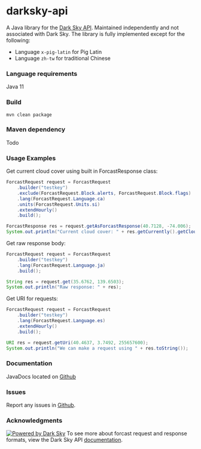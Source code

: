 # darksky-api

A Java library for the [Dark Sky API](https://darksky.net/dev). Maintained independently and not associated with Dark Sky. The library is fully implemented except for the following:
* Language `x-pig-latin` for Pig Latin
* Language `zh-tw` for traditional Chinese

### Language requirements
Java 11

### Build
`mvn clean package`

### Maven dependency
Todo

### Usage Examples
Get current cloud cover using built in ForcastResponse class:
```java
ForcastRequest request = ForcastRequest
    .builder("testkey")
    .exclude(ForcastRequest.Block.alerts, ForcastRequest.Block.flags)
    .lang(ForcastRequest.Language.ca)
    .units(ForcastRequest.Units.si)
    .extendHourly()
    .build();

ForcastResponse res = request.getAsForcastResponse(40.7128, -74.006);
System.out.println("Current cloud cover: " + res.getCurrently().getCloudCover());
```

Get raw response body:
```java
ForcastRequest request = ForcastRequest
    .builder("testkey")
    .lang(ForcastRequest.Language.ja)
    .build();

String res = request.get(35.6762, 139.6503);
System.out.println("Raw response: " + res);
```

Get URI for requests:
```java
ForcastRequest request = ForcastRequest
    .builder("testkey")
    .lang(ForcastRequest.Language.es)
    .extendHourly()
    .build();

URI res = request.getUri(40.4637, 3.7492, 255657600);
System.out.println("We can make a request using " + res.toString());
```

### Documentation
JavaDocs located on [Github](https://wildcard-research.github.io/darksky-api/)

### Issues
Report any issues in [Github](https://github.com/wildcard-research/darksky-api/issues).

### Acknowledgments 
[![Powered by Dark Sky](https://darksky.net/dev/img/attribution/poweredby.png)](https://darksky.net/poweredby/)
To see more about forcast request and response formats, view the Dark Sky API [documentation](https://darksky.net/dev/docs).